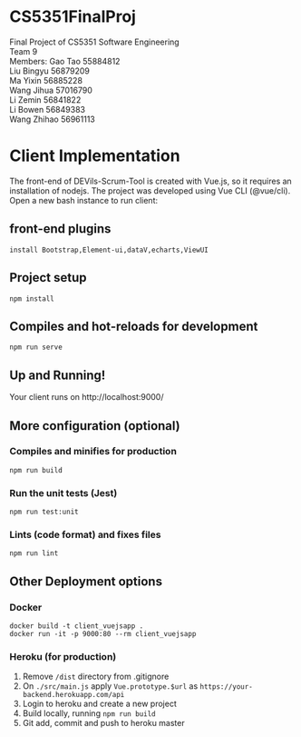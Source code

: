 # CS5351FinalProj
Final Project of CS5351 Software Engineering\
Team 9\
Members: Gao Tao 55884812\
Liu Bingyu 56879209\
Ma Yixin 56885228\
Wang Jihua 57016790\
Li Zemin 56841822\
Li Bowen 56849383\
Wang Zhihao 56961113

# Client Implementation
The front-end of DEVils-Scrum-Tool is created with Vue.js, so it requires an installation of nodejs.
The project was developed using Vue CLI (@vue/cli). Open a new bash instance to run client:


## front-end plugins
    install Bootstrap,Element-ui,dataV,echarts,ViewUI
    
## Project setup
    npm install

## Compiles and hot-reloads for development
    npm run serve

## Up and Running!
Your client runs on http://localhost:9000/

## More configuration (optional)

### Compiles and minifies for production
    npm run build

### Run the unit tests (Jest)
    npm run test:unit

### Lints (code format) and fixes files
    npm run lint


## Other Deployment options

### Docker
    docker build -t client_vuejsapp .
    docker run -it -p 9000:80 --rm client_vuejsapp

### Heroku (for production)
1. Remove `/dist` directory from .gitignore
2. On `./src/main.js` apply `Vue.prototype.$url` as `https://your-backend.herokuapp.com/api`
3. Login to heroku and create a new project
4. Build locally, running `npm run build`
5. Git add, commit and push to heroku master



